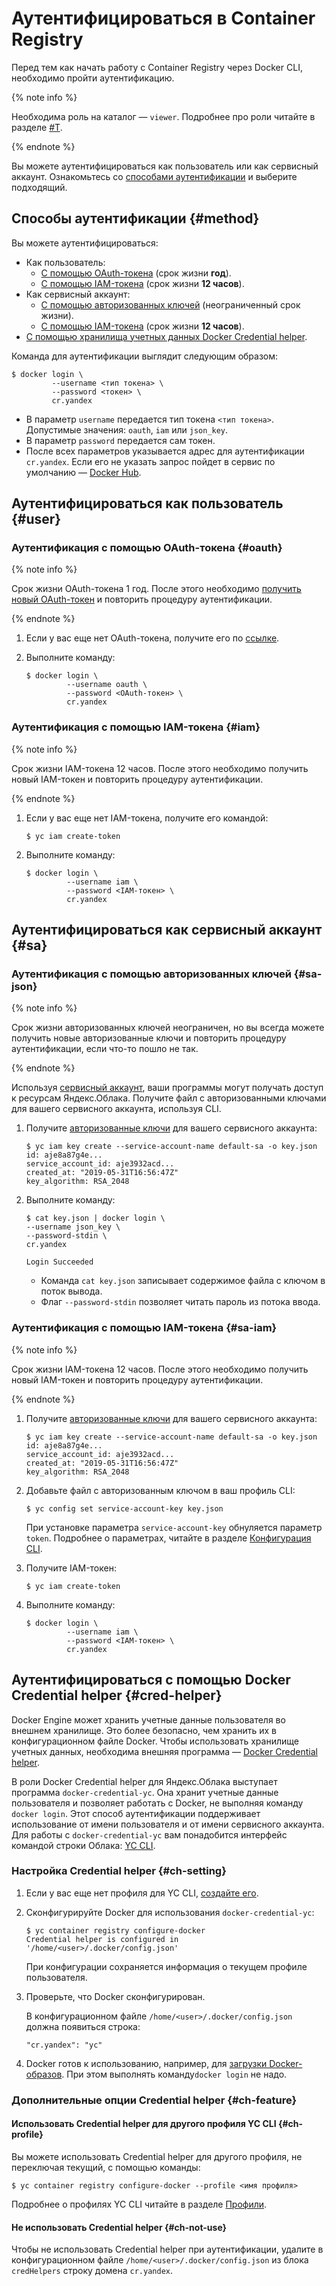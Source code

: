 # Аутентифицироваться в Container Registry

Перед тем как начать работу с Container Registry через Docker CLI, необходимо пройти аутентификацию.

{% note info %}

Необходима роль на каталог — `viewer`. Подробнее про роли читайте в разделе [#T](../security/index.md).

{% endnote %}

Вы можете аутентифицироваться как пользователь или как сервисный аккаунт. Ознакомьтесь со [способами аутентификации](#method) и выберите подходящий.

## Способы аутентификации {#method}

Вы можете аутентифицироваться:

- Как пользователь:
    - [С помощью OAuth-токена](#oauth) (срок жизни **год**).
    - [С помощью IAM-токена](#iam) (срок жизни **12 часов**).
- Как сервисный аккаунт:
    - [С помощью авторизованных ключей](#sa-json) (неограниченный срок жизни).
    - [C помощью IAM-токена](#sa-iam) (срок жизни **12 часов**).
- [С помощью хранилища учетных данных Docker Credential helper](#cred-helper).

Команда для аутентификации выглядит следующим образом:

```
$ docker login \
         --username <тип токена> \
         --password <токен> \
         cr.yandex
```

- В параметр `username` передается тип токена `<тип токена>`. Допустимые значения: `oauth`, `iam` или `json_key`.
- В параметр `password` передается сам токен.
- После всех параметров указывается адрес для аутентификации `cr.yandex`. Если его не указать запрос пойдет в сервис по умолчанию — [Docker Hub](https://hub.docker.com).

## Аутентифицироваться как пользователь {#user}

### Аутентификация с помощью OAuth-токена {#oauth}

{% note info %}

Срок жизни OAuth-токена 1 год. После этого необходимо [получить новый OAuth-токен](https://oauth.yandex.ru/authorize?response_type=token&client_id=1a6990aa636648e9b2ef855fa7bec2fb) и повторить процедуру аутентификации.

{% endnote %}

1. Если у вас еще нет OAuth-токена, получите его по [ссылке](https://oauth.yandex.ru/authorize?response_type=token&client_id=1a6990aa636648e9b2ef855fa7bec2fb).

1. Выполните команду:

    ```
    $ docker login \
             --username oauth \
             --password <OAuth-токен> \
             cr.yandex
    ```

### Аутентификация с помощью IAM-токена {#iam}

{% note info %}

Срок жизни IAM-токена 12 часов. После этого необходимо получить новый IAM-токен и повторить процедуру аутентификации.

{% endnote %}

1. Если у вас еще нет IAM-токена, получите его командой:

    ```
    $ yc iam create-token
    ```

1. Выполните команду:

    ```
    $ docker login \
             --username iam \
             --password <IAM-токен> \
             cr.yandex
    ```

## Аутентифицироваться как сервисный аккаунт {#sa}

### Аутентификация с помощью авторизованных ключей {#sa-json}

{% note info %}

Срок жизни авторизованных ключей неограничен, но вы всегда можете получить новые авторизованные ключи и повторить процедуру аутентификации, если что-то пошло не так.

{% endnote %}

Используя [сервисный аккаунт](../../iam/concepts/users/service-accounts.md), ваши программы могут получать доступ к ресурсам Яндекс.Облака. Получите файл с авторизованными ключами для вашего сервисного аккаунта, используя CLI.

1. Получите [авторизованные ключи](../../iam/concepts/users/service-accounts.md#sa-key) для вашего сервисного аккаунта:

    ```
    $ yc iam key create --service-account-name default-sa -o key.json
    id: aje8a87g4e...
    service_account_id: aje3932acd...
    created_at: "2019-05-31T16:56:47Z"
    key_algorithm: RSA_2048
    ```

1. Выполните команду:

    ```
    $ cat key.json | docker login \
    --username json_key \
    --password-stdin \
    cr.yandex

    Login Succeeded
    ```

    - Команда `cat key.json` записывает содержимое файла с ключом в поток вывода.
    - Флаг `--password-stdin` позволяет читать пароль из потока ввода.


### Аутентификация с помощью IAM-токена {#sa-iam}

{% note info %}

Срок жизни IAM-токена 12 часов. После этого необходимо получить новый IAM-токен и повторить процедуру аутентификации.

{% endnote %}

1. Получите [авторизованные ключи](../../iam/concepts/users/service-accounts.md#sa-key) для вашего сервисного аккаунта:

    ```
    $ yc iam key create --service-account-name default-sa -o key.json
    id: aje8a87g4e...
    service_account_id: aje3932acd...
    created_at: "2019-05-31T16:56:47Z"
    key_algorithm: RSA_2048
    ```

1. Добавьте файл с авторизованным ключом в ваш профиль CLI:

   ```
   $ yc config set service-account-key key.json
   ```

   При установке параметра `service-account-key` обнуляется параметр `token`. Подробнее о параметрах, читайте в разделе [Конфигурация CLI](../../cli/concepts/core-propreties.md).

1. Получите IAM-токен:

    ```
    $ yc iam create-token
    ```

1. Выполните команду:

    ```
    $ docker login \
             --username iam \
             --password <IAM-токен> \
             cr.yandex
    ```

## Аутентифицироваться с помощью Docker Credential helper {#cred-helper}

Docker Engine может хранить учетные данные пользователя во внешнем хранилище. Это более безопасно, чем хранить их в конфигурационном файле Docker. Чтобы использовать хранилище учетных данных, необходима внешняя программа — [Docker Credential helper](https://docs.docker.com/engine/reference/commandline/login/#credential-helpers).

В роли Docker Credential helper для Яндекс.Облака выступает программа `docker-credential-yc`. Она хранит учетные данные пользователя и позволяет работать с Docker, не выполняя команду `docker login`. Этот способ аутентификации поддерживает использование от имени пользователя и от имени сервисного аккаунта. Для работы с `docker-credential-yc` вам понадобится интерфейс командой строки Облака: [YC CLI](../../cli/quickstart.md).

### Настройка Credential helper {#ch-setting}

1. Если у вас еще нет профиля для YC CLI, [создайте его](../../cli/quickstart.md#initialize).
1. Сконфигурируйте Docker для использования `docker-credential-yc`:

    ```
    $ yc container registry configure-docker
    Credential helper is configured in '/home/<user>/.docker/config.json'
    ```

    При конфигурации сохраняется информация о текущем профиле пользователя.

1. Проверьте, что Docker сконфигурирован.

    В конфигурационном файле `/home/<user>/.docker/config.json` должна появиться строка:

    ```
    "cr.yandex": "yc"
    ```

1. Docker готов к использованию, например, для [загрузки Docker-образов](../operations/docker-image/docker-image-push.md). При этом выполнять команду`docker login` не надо.

### Дополнительные опции Credential helper {#ch-feature}

#### Использовать Credential helper для другого профиля YC CLI {#ch-profile}

Вы можете использовать Credential helper для другого профиля, не переключая текущий, с помощью команды:

```
$ yc container registry configure-docker --profile <имя профиля>
```

Подробнее о профилях YC CLI читайте в разделе [Профили](../../cli/concepts/profile.md).

#### Не использовать Credential helper {#ch-not-use}

Чтобы не использовать Credential helper при аутентификации, удалите в конфигурационном файле `/home/<user>/.docker/config.json` из блока `credHelpers` строку домена `cr.yandex`.
